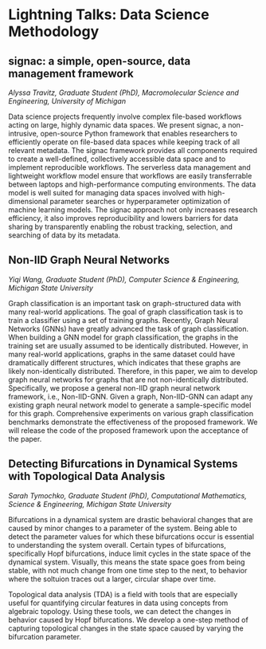 
# Lightning Talks: Data Science Methodology

## signac: a simple, open-source, data management framework  
*Alyssa Travitz, Graduate Student (PhD), Macromolecular Science and Engineering, University of Michigan*  

Data science projects frequently involve complex file-based workflows acting on large, highly dynamic data spaces. We present signac, a non-intrusive, open-source Python framework that enables researchers to efficiently operate on file-based data spaces while keeping track of all relevant metadata. The signac framework provides all components required to create a well-defined, collectively accessible data space and to implement reproducible workflows. The serverless data management and lightweight workflow model ensure that workflows are easily transferrable between laptops and high-performance computing environments. The data model is well suited for managing data spaces involved with high-dimensional parameter searches or hyperparameter optimization of machine learning models. The signac approach not only increases research efficiency, it also improves reproducibility and lowers barriers for data sharing by transparently enabling the robust tracking, selection, and searching of data by its metadata.  

## Non-IID Graph Neural Networks  
*Yiqi Wang, Graduate Student (PhD), Computer Science & Engineering, Michigan State University*  

Graph classification is an important task on graph-structured data with many real-world applications. The goal of graph classification task is to train a classifier using a set of training graphs. Recently, Graph Neural Networks (GNNs) have greatly advanced the task of graph classification. When building a GNN model for graph classification, the graphs in the training set are usually assumed to be identically distributed. However, in many real-world applications, graphs in the same dataset could have dramatically different structures, which indicates that these graphs are likely non-identically distributed. Therefore, in this paper, we aim to develop graph neural networks for graphs that are not non-identically distributed. Specifically, we propose a general non-IID graph neural network framework, i.e., Non-IID-GNN. Given a graph, Non-IID-GNN can adapt any existing graph neural network model to generate a sample-specific model for this graph. Comprehensive experiments on various graph classification benchmarks demonstrate the effectiveness of the proposed framework. We will release the code of the proposed framework upon the acceptance of the paper.   

## Detecting Bifurcations in Dynamical Systems with Topological Data Analysis  
*Sarah Tymochko, Graduate Student (PhD), Computational Mathematics, Science & Engineering, Michigan State University* 

Bifurcations in a dynamical system are drastic behavioral changes that are caused by minor changes to a parameter of the system. Being able to detect the parameter values for which these bifurcations occur is essential to understanding the system overall. Certain types of bifurcations, specifically Hopf bifurcations, induce limit cycles in the state space of the dynamical system. Visually, this means the state space goes from being stable, with not much change from one time step to the next, to behavior where the soltuion traces out a larger, circular shape over time. 

Topological data analysis (TDA) is a field with tools that are especially useful for quantifying circular features in data using concepts from algebraic topology. Using these tools, we can detect the changes in behavior caused by Hopf bifurcations. We develop a one-step method of capturing topological changes in the state space caused by varying the bifurcation parameter.  
